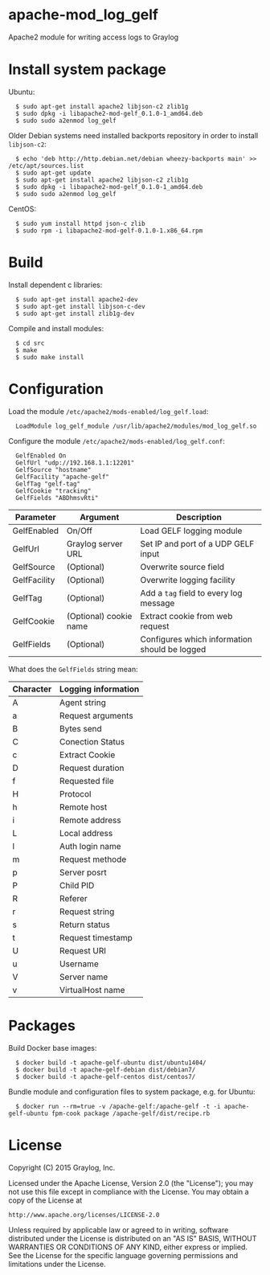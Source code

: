 # apache-mod_log_gelf
Apache2 module for writing access logs to Graylog

# Install system package

Ubuntu:

```
  $ sudo apt-get install apache2 libjson-c2 zlib1g
  $ sudo dpkg -i libapache2-mod-gelf_0.1.0-1_amd64.deb
  $ sudo sudo a2enmod log_gelf
```

Older Debian systems need installed backports repository in order to install `libjson-c2`:

```
  $ echo 'deb http://http.debian.net/debian wheezy-backports main' >> /etc/apt/sources.list
  $ sudo apt-get update
  $ sudo apt-get install apache2 libjson-c2 zlib1g
  $ sudo dpkg -i libapache2-mod-gelf_0.1.0-1_amd64.deb
  $ sudo sudo a2enmod log_gelf
```

CentOS:

```
  $ sudo yum install httpd json-c zlib
  $ sudo rpm -i libapache2-mod-gelf-0.1.0-1.x86_64.rpm
```
    
# Build

Install dependent c libraries:

```
  $ sudo apt-get install apache2-dev
  $ sudo apt-get install libjson-c-dev
  $ sudo apt-get install zlib1g-dev
```

Compile and install modules:

```
  $ cd src
  $ make
  $ sudo make install
```

# Configuration

Load the module `/etc/apache2/mods-enabled/log_gelf.load`:

```
  LoadModule log_gelf_module /usr/lib/apache2/modules/mod_log_gelf.so
```

Configure the module `/etc/apache2/mods-enabled/log_gelf.conf`:

```
  GelfEnabled On
  GelfUrl "udp://192.168.1.1:12201"
  GelfSource "hostname"
  GelfFacility "apache-gelf"
  GelfTag "gelf-tag"
  GelfCookie "tracking"
  GelfFields "ABDhmsvRti"
```

| Parameter    | Argument               | Description                                   |
|--------------|------------------------|-----------------------------------------------|
| GelfEnabled  | On/Off                 | Load GELF logging module                      |
| GelfUrl      | Graylog server URL     | Set IP and port of a UDP GELF input           |
| GelfSource   | (Optional)             | Overwrite source field                        |
| GelfFacility | (Optional)             | Overwrite logging facility                    |
| GelfTag      | (Optional)             | Add a `tag` field to every log message        |
| GelfCookie   | (Optional) cookie name | Extract cookie from web request               |
| GelfFields   | (Optional)             | Configures which information should be logged |

What does the `GelfFields` string mean:

| Character | Logging information |
|-----------|---------------------|
| A         | Agent string        |
| a         | Request arguments   |
| B         | Bytes send          |
| C         | Conection Status    |
| c         | Extract Cookie      |
| D         | Request duration    |
| f         | Requested file      |
| H         | Protocol            |
| h         | Remote host         |
| i         | Remote address      |
| L         | Local address       |
| l         | Auth login name     |
| m         | Request methode     |
| p         | Server posrt        |
| P         | Child PID           |
| R         | Referer             |
| r         | Request string      |
| s         | Return status       |
| t         | Request timestamp   |
| U         | Request URI         |
| u         | Username            |
| V         | Server name         |
| v         | VirtualHost name    |

# Packages

Build Docker base images:

```
  $ docker build -t apache-gelf-ubuntu dist/ubuntu1404/
  $ docker build -t apache-gelf-debian dist/debian7/
  $ docker build -t apache-gelf-centos dist/centos7/
```

Bundle module and configuration files to system package, e.g. for Ubuntu:

```
  $ docker run --rm=true -v /apache-gelf:/apache-gelf -t -i apache-gelf-ubuntu fpm-cook package /apache-gelf/dist/recipe.rb
```

# License

Copyright (C) 2015 Graylog, Inc.

Licensed under the Apache License, Version 2.0 (the "License");
you may not use this file except in compliance with the License.
You may obtain a copy of the License at

    http://www.apache.org/licenses/LICENSE-2.0

Unless required by applicable law or agreed to in writing, software
distributed under the License is distributed on an "AS IS" BASIS,
WITHOUT WARRANTIES OR CONDITIONS OF ANY KIND, either express or implied.
See the License for the specific language governing permissions and
limitations under the License.

